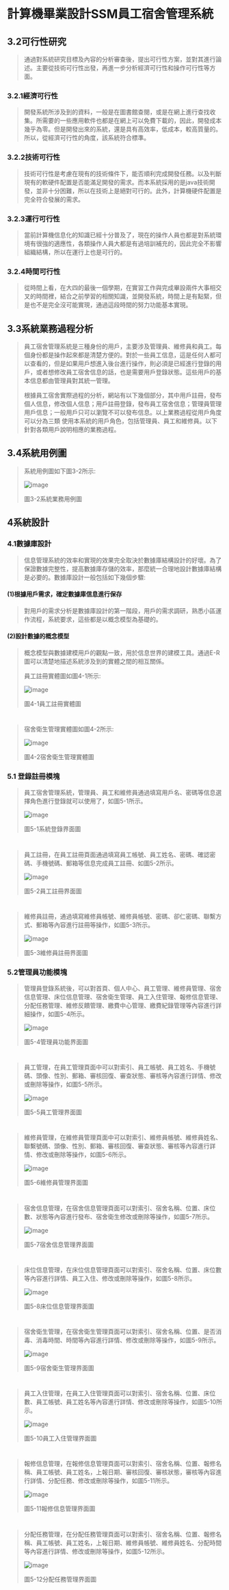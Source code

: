 # 計算機畢業設計SSM員工宿舍管理系統
## 3.2可行性研究
>通過對系統研究目標及內容的分析審查後，提出可行性方案，並對其進行論述。主要從技術可行性出發，再進一步分析經濟可行性和操作可行性等方面。
### 3.2.1經濟可行性
>開發系統所涉及到的資料，一般是在圖書館查閱，或是在網上進行查找收集。所需要的一些應用軟件也都是在網上可以免費下載的，因此，開發成本幾乎為零。但是開發出來的系統，還是具有高效率，低成本，較高質量的。所以，從經濟可行性的角度，該系統符合標準。
### 3.2.2技術可行性
>技術可行性是考慮在現有的技術條件下，能否順利完成開發任務。以及判斷現有的軟硬件配置是否能滿足開發的需求。而本系統採用的是java技術開發，並非十分困難，所以在技術上是絕對可行的。此外，計算機硬件配置是完全符合發展的需求。
### 3.2.3運行可行性
>當前計算機信息化的知識已經十分普及了，現在的操作人員也都是對系統環境有很強的適應性，各類操作人員大都是有過培訓補充的，因此完全不影響組織結構，所以在運行上也是可行的。
### 3.2.4時間可行性
>從時間上看，在大四的最後一個學期，在實習工作與完成畢設兩件大事相交叉的時間裡，結合之前學習的相關知識，並開發系統，時間上是有點緊，但是也不是完全沒可能實現，通過這段時間的努力功能基本實現。
## 3.3系統業務過程分析
>員工宿舍管理系統是三種身份的用戶，主要涉及管理員、維修員和員工。每個身份都是操作起來都是清楚方便的。對於一些員工信息，這是任何人都可以查看的，但是如果用戶想進入後台進行操作，則必須是已經進行登錄的用戶，或者想修改員工宿舍信息的話，也是需要用戶登錄狀態。這些用戶的基本信息都由管理員對其統一管理。
>
>根據員工宿舍實際過程的分析，網站有以下幾個部分，其中用戶註冊，發布個人信息，修改個人信息；用戶註冊登錄，發布員工宿舍信息；管理員管理用戶信息；一般用戶只可以瀏覽不可以發布信息。以上業務過程從用戶角度可以分為三類 使用本系統的用戶角色，包括管理員、員工和維修員。以下針對各類用戶說明相應的業務過程。
## 3.4系統用例圖
>系統用例圖如下圖3-2所示:
>
> ![image](https://github.com/XUYR00/FINAL/blob/main/image/3.2drawio.png)
>
>圖3-2系統業務用例圖
## 4系統設計
### 4.1數據庫設計
>信息管理系統的效率和實現的效果完全取決於數據庫結構設計的好壞。為了保證數據完整性，提高數據庫存儲的效率，那麼統一合理地設計數據庫結構是必要的。數據庫設計一般包括如下幾個步驟:
#### (1)根據用戶需求，確定數據庫信息進行保存
>對用戶的需求分析是數據庫設計的第一階段，用戶的需求調研，熟悉小區運作流程，系統要求，這些都是以概念模型為基礎的。
#### (2)設計數據的概念模型
>概念模型與數據建模用戶的觀點一致，用於信息世界的建模工具。通過E-R圖可以清楚地描述系統涉及到的實體之間的相互關係。
>
>員工註冊實體圖如圖4-1所示:
>
> ![image](https://github.com/XUYR00/FINAL/blob/main/image/4.1drawio.png)
>
>圖4-1員工註冊實體圖
#
> 宿舍衛生管理實體圖如圖4-2所示:
>
> ![image](https://github.com/XUYR00/FINAL/blob/main/image/4-2.drawio.png)
>
>圖4-2宿舍衛生管理實體圖

### 5.1 登錄註冊模塊
> 員工宿舍管理系統，管理員、員工和維修員通過填寫用戶名、密碼等信息選擇角色進行登錄就可以使用了，如圖5-1所示。
> 
> ![image](https://github.com/XUYR00/FINAL/blob/main/image/5-1.png)
> 
> 圖5-1系統登錄界面圖
#
> 員工註冊，在員工註冊頁面通過填寫員工帳號、員工姓名、密碼、確認密碼、手機號碼、郵箱等信息完成員工註冊、如圖5-2所示。
> 
> ![image](https://github.com/XUYR00/FINAL/blob/main/image/5-2.png)
>  
> 圖5-2員工註冊界面圖
#
> 維修員註冊，通過填寫維修員帳號、維修員帳號、密碼、卻仁密碼、聯繫方式、郵箱等內容進行註冊等操作，如圖5-3所示。
>
> ![image](https://github.com/XUYR00/FINAL/blob/main/image/5-3.png)
> 
> 圖5-3維修員註冊界面圖
### 5.2管理員功能模塊
> 管理員登錄系統後，可以對首頁、個人中心、員工管理、維修員管理、宿舍信息管理、床位信息管理、宿舍衛生管理、員工入住管理、報修信息管理、分配任務管理、維修反饋管理、繳費中心管理、繳費紀錄管理等內容進行詳細操作，如圖5-4所示。
>
> ![image](https://github.com/XUYR00/FINAL/blob/main/image/5-4.png)
> 
> 圖5-4管理員功能界面圖
#
> 員工管理，在員工管理頁面中可以對索引、員工帳號、員工姓名、手機號碼、頭像、性別、郵箱、審核回復、審查狀態、審核等內容進行詳情、修改或刪除等操作，如圖5-5所示。
>
> ![image](https://github.com/XUYR00/FINAL/blob/main/image/5-5.png)
> 
> 圖5-5員工管理界面圖
#
> 維修員管理，在維修員管理頁面中可以對索引、維修員帳號、維修員姓名、聯繫號碼、頭像、性別、郵箱、審核回復、審查狀態、審核等內容進行詳情、修改或刪除等操作，如圖5-6所示。
>
> ![image](https://github.com/XUYR00/FINAL/blob/main/image/5-6.png)
> 
> 圖5-6維修員管理界面圖
# 
> 宿舍信息管理，在宿舍信息管理頁面可以對索引、宿舍名稱、位置、床位數、狀態等內容進行發布、宿舍衛生修改或刪除等操作，如圖5-7所示。
>
> ![image](https://github.com/XUYR00/FINAL/blob/main/image/5-7.png)
> 
> 圖5-7宿舍信息管理界面圖
#
> 床位信息管理，在床位信息管理頁面可以對索引、宿舍名稱、位置、床位數等內容進行詳情、員工入住、修改或刪除等操作，如圖5-8所示。
>
> ![image](https://github.com/XUYR00/FINAL/blob/main/image/5-8.png)
> 
> 圖5-8床位信息管理界面圖
#
> 宿舍衛生管理，在宿舍衛生管理頁面可以對索引、宿舍名稱、位置、是否消毒、消毒時間、時間等內容進行詳情、修改或刪除等操作，如圖5-9所示。
>
> ![image](https://github.com/XUYR00/FINAL/blob/main/image/5-9.png)
> 
> 圖5-9宿舍衛生管理界面圖
#
> 員工入住管理，在員工入住管理頁面可以對索引、宿舍名稱、位置、床位數、員工帳號、員工姓名等內容進行詳情、修改或刪除等操作，如圖5-10所示。
> 
> ![image](https://github.com/XUYR00/FINAL/blob/main/image/5-10.png)
> 
> 圖5-10員工入住管理界面圖
#
> 報修信息管理，在報修信息管理頁面可以對索引、宿舍名稱、位置、報修名稱、員工帳號、員工姓名，上報日期、審核回復、審核狀態，審核等內容進行詳情、分配任務、修改或刪除等操作，如圖5-11所示。
>
> ![image](https://github.com/XUYR00/FINAL/blob/main/image/5-11.png)
> 
> 圖5-11報修信息管理界面圖
#
> 分配任務管理，在分配任務管理頁面可以對索引、宿舍名稱、位置、報修名稱、員工帳號、員工姓名，上報日期、維修員帳號、維修員姓名、分配時間等內容進行詳情、修改或刪除等操作，如圖5-12所示。
>
> ![image](https://github.com/XUYR00/FINAL/blob/main/image/5-12.png)
> 
> 圖5-12分配任務管理界面圖


